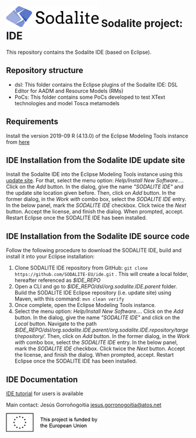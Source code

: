 # [![SODALITE](images/sodalite-logo.png)](https://www.sodalite.eu/) Sodalite project: IDE

This repository contains the Sodalite IDE (based on Eclipse).

## Repository structure

- dsl: This folder contains the Eclipse plugins of the Sodalite IDE: DSL Editor for AADM and Resource Models (RMs)
- PoCs: This folder contains some PoCs developed to test XText technologies and model Tosca metamodels

## Requirements
Install the version 2019-09 R (4.13.0) of the Eclipse Modeling Tools instance from [here](https://www.eclipse.org/downloads/packages/release/2019-12/r/eclipse-modeling-tools) 

## IDE Installation from the Sodalite IDE update site
Install the Sodalite IDE into the Eclipse Modeling Tools instance using this [update site](https://raw.githubusercontent.com/SODALITE-EU/ide/master/dsl/org.sodalite.IDE.parent/org.sodalite.IDE.repository/target/repository). For that, select the menu option: *Help/Install New Software...*. Click on the *Add* button. In the dialog, give the name *"SODALITE IDE"* and the update site location given before. Then, click on *Add* button. In the former dialog, in the *Work with* combo box, select the *SODALITE IDE* entry. In the below panel, mark the *SODALITE IDE* checkbox. Click twice the *Next* button. Accept the license, and finish the dialog. When prompted, accept. Restart Eclipse once the SODALITE IDE has been installed.

## IDE Installation from the Sodalite IDE source code

Follow the following procedure to download the SODALITE IDE, build and install it into your Eclipse installation:

1. Clone SODALITE IDE repository from GitHub: `git clone https://github.com/SODALITE-EU/ide.git` . This will create a local folder, hereafter referenced as *$IDE_REPO*
2. Open a CLI and go to *$IDE_REPO/dsl/org.sodalite.IDE.parent* folder. Build the SODALITE IDE Eclipse repository (i.e. update site) using Maven, with this command: `mvn clean verify`
3. Once complete, open the Eclipse Modeling Tools instance.
4. Select the menu option: *Help/Install New Software...*. Click on the *Add* button. In the dialog, give the name *"SODALITE IDE"* and click on the *Local* button. Navigate to the path *$IDE_REPO/dsl/org.sodalite.IDE.parent/org.sodalite.IDE.repository/target/repository/*. Then, click on *Add* button. In the former dialog, in the *Work with* combo box, select the *SODALITE IDE* entry. In the below panel, mark the *SODALITE IDE* checkbox. Click twice the *Next* button. Accept the license, and finish the dialog. When prompted, accept. Restart Eclipse once the SODALITE IDE has been installed.

## IDE Documentation
[IDE tutorial](https://docs.google.com/document/d/1w6wYJbTZvBbt5LD6sXReXbx1uPDjefYFAU5KEv8X_8w/edit?usp=sharing) for users is available

Main contact: Jesús Gorroñogoitia <jesus.gorronogoitia@atos.net>

![Project funded by the European Union](images/european.union.logo.png)
